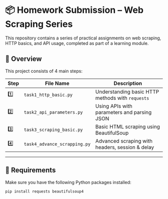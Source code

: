 # 📦 Homework Submission – Web Scraping Series

This repository contains a series of practical assignments on web scraping, HTTP basics, and API usage, completed as part of a learning module.

## 🚀 Overview

This project consists of 4 main steps:

| Step | File Name                  | Description                                      |
|------|----------------------------|--------------------------------------------------|
| 1️⃣   | `task1_http_basic.py`       | Understanding basic HTTP methods with `requests` |
| 2️⃣   | `task2_api_parameters.py`   | Using APIs with parameters and parsing JSON      |
| 3️⃣   | `task3_scraping_basic.py`   | Basic HTML scraping using BeautifulSoup          |
| 4️⃣   | `task4_advance_scrapping.py`| Advanced scraping with headers, session & delay  |

---

## 🧰 Requirements

Make sure you have the following Python packages installed:

```bash
pip install requests beautifulsoup4
